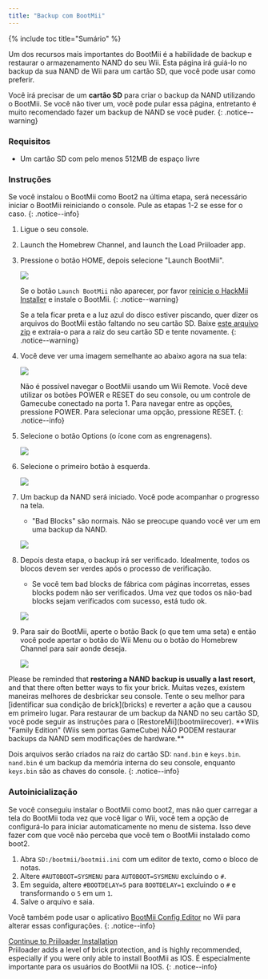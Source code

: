 ```yaml
---
title: "Backup com BootMii"
---
```


{% include toc title="Sumário" %}

Um dos recursos mais importantes do BootMii é a habilidade de backup e restaurar o armazenamento NAND do seu Wii. Esta página irá guiá-lo no backup da sua NAND de Wii para um cartão SD, que você pode usar como preferir.

Você irá precisar de um **cartão SD** para criar o backup da NAND utilizando o BootMii. Se você não tiver um, você pode pular essa página, entretanto é muito recomendado fazer um backup de NAND se você puder.
{: .notice--warning}

### Requisitos

* Um cartão SD com pelo menos 512MB de espaço livre

### Instruções

Se você instalou o BootMii como Boot2 na última etapa, será necessário iniciar o BootMii reiniciando o console. Pule as etapas 1-2 se esse for o caso.
{: .notice--info}

1. Ligue o seu console.
1. Launch the Homebrew Channel, and launch the Load Priiloader app.
1. Pressione o botão HOME, depois selecione "Launch BootMii".

    ![](/images/bootmii/BootMii_HBC.png)

    Se o botão `Launch BootMii` não aparecer, por favor [reinicie o HackMii Installer](hackmii) e instale o BootMii.
    {: .notice--warning}

    Se a tela ficar preta e a luz azul do disco estiver piscando, quer dizer os arquivos do BootMii estão faltando no seu cartão SD. Baixe [este arquivo zip](https://static.hackmii.com/bootmii_sd_files.zip) e extraia-o para a raiz do seu cartão SD e tente novamente.
    {: .notice--warning}

1. Você deve ver uma imagem semelhante ao abaixo agora na sua tela:

    ![](/images/bootmii/BootMii_Main.png)

    Não é possível navegar o BootMii usando um Wii Remote. Você deve utilizar os botões POWER e RESET do seu console, ou um controle de Gamecube conectado na porta 1. Para navegar entre as opções, pressione POWER. Para selecionar uma opção, pressione RESET.
    {: .notice--info}

1. Selecione o botão Options (o ícone com as engrenagens).

    ![](/images/bootmii/BootMii_Gears.png)

1. Selecione o primeiro botão à esquerda.

    ![](/images/bootmii/BootMii_Backup.png)

1. Um backup da NAND será iniciado. Você pode acompanhar o progresso na tela.
    + "Bad Blocks" são normais. Não se preocupe quando você ver um em uma backup da NAND.

    ![](/images/bootmii/BootMii_NAND_Backup.png)

1. Depois desta etapa, o backup irá ser verificado. Idealmente, todos os blocos devem ser verdes após o processo de verificação.
    + Se você tem bad blocks de fábrica com páginas incorretas, esses blocks podem não ser verificados. Uma vez que todos os não-bad blocks sejam verificados com sucesso, está tudo ok.

    ![](/images/bootmii/BootMii_NAND_Backup_Verify.png)

1. Para sair do BootMii, aperte o botão Back (o que tem uma seta) e então você pode apertar o botão do Wii Menu ou o botão do Homebrew Channel para sair aonde deseja.

    ![](/images/bootmii/BootMii_Return.png)

<div id="restore-notice" class="notice" markdown="1">
Please be reminded that <strong>restoring a NAND backup is usually a last resort,</strong> and that there often better ways to fix your brick. Muitas vezes, existem maneiras melhores de desbrickar seu console.
Tente o seu melhor para [identificar sua condição de brick](bricks) e reverter a ação que a causou em primeiro lugar.
Para restaurar de um backup da NAND no seu cartão SD, você pode seguir as instruções para o [RestoreMii](bootmiirecover). **Wiis "Family Edition" (Wiis sem portas GameCube) NÃO PODEM restaurar backups da NAND sem modificações de hardware.**
</div>

Dois arquivos serão criados na raiz do cartão SD: `nand.bin` e `keys.bin`. `nand.bin` é um backup da memória interna do seu console, enquanto `keys.bin` são as chaves do console.
{: .notice--info}

### Autoinicialização

Se você conseguiu instalar o BootMii como boot2, mas não quer carregar a tela do BootMii toda vez que você ligar o Wii, você tem a opção de configurá-lo para iniciar automaticamente no menu de sistema. Isso deve fazer com que você não perceba que você tem o BootMii instalado como boot2.

1. Abra `SD:/bootmii/bootmii.ini` com um editor de texto, como o bloco de notas.
1. Altere `#AUTOBOOT=SYSMENU` para `AUTOBOOT=SYSMENU` excluindo o `#`.
1. Em seguida, altere `#BOOTDELAY=5` para `BOOTDELAY=1` excluindo o `#` e transformando o `5` em um `1`.
1. Salve o arquivo e saia.

Você também pode usar o aplicativo [BootMii Config Editor](https://oscwii.org/library/app/BootMiiConfigurationEditor) no Wii para alterar essas configurações.
{: .notice--info}

[Continue to Priiloader Installation](priiloader)<br> Priiloader adds a level of brick protection, and is highly recommended, especially if you were only able to install BootMii as IOS. É especialmente importante para os usuários do BootMii na IOS.
{: .notice--info}
